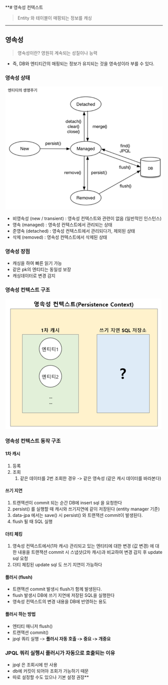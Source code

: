 **# 영속성 컨텍스트

> Entity 와 테이블이 매핑되는 정보를 캐싱

---

## 영속성

> 영속성이란? 영원히 계속되는 성질이나 능력

- 즉, DB와 엔티티간의 매핑되는 정보가 유지되는 것을 영속성이라 부를 수 있다.

### 영속성 상태

![img.png](img.png)

- 비영속성 (new / transient) : 영속성 컨텍스트와 관련이 없음 (일반적인 인스턴스)
- 영속 (managed) : 영속성 컨텍스트에서 관리되는 상태
- 준영속 (detached) : 영속성 컨텍스트에서 관리되다가, 제외된 상태
- 삭제 (removed) : 영속성 컨텍스트에서 삭제된 상태



### 영속성 장점

- 캐싱을 하여 빠른 읽기 가능
- 같은 pk의 엔티티는 동일성 보장
- 캐싱데이터로 변경 감지

### 영속성 컨텍스트 구조

![img_1.png](img_1.png)

### 영속성 컨텍스트 동작 구조

#### 1차 캐시

1. 등록
2. 조회
    1. 같은 데이터를 2번 조회한 경우 -> 같은 영속성 (같은 캐시 데이터를 바라본다)

#### 쓰기 지연

1. 트랜잭션이 commit 되는 순간 DB에 insert sql 을 요청한다
2. persist() 를 실행할 때 캐시와 쓰기지연에 같이 저장된다 (entity manager 기준)
3. data-jpa 에서는 save() 시 persist() 와 트랜잭션 commit이 발생된다.
4. flush 될 때 SQL 실행

#### 더티 체킹

1. 영속성 컨텍스트에서(1차 캐시) 관리되고 있는 엔티티에 대한 변경 (값 변경) 에 대한 내용을 트랜잭션 commit 시 스냅샷(2차 캐시)과 비교하여 변경 감지 후 update sql 요청
2. 더티 체킹된 update sql 도 쓰기 지연이 가능하다

#### 플러시 (flush)

- 트랜잭션 commit 발생시 flush가 함께 발생된다.
- flush 발생시 DB에 쓰기 지연에 저장된 SQL을 실행한다
- 영속성 컨텍스트의 변경 내용을 DB에 반영하는 용도

#### 플러시 하는 방법
- 엔티티 매니저 flush()
- 트랜잭션 commit()
- jpql 쿼리 실행 -> **플러시 자동 호출 -> 중요 -> 개중요**


### JPQL 쿼리 실행시 플러시가 자동으로 호출되는 이유
- jpql 은 조회시에 만 사용
- db에 커킷이 되어야 조회가 가능하기 때문
- 따로 설정할 수도 있으나 기본 설정 권장**